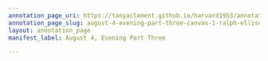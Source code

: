 ```yaml
---
annotation_page_uri: https://tanyaclement.github.io/harvard1953/annotations/august-4-evening-part-three-canvas-1-ralph-ellison.json
annotation_page_slug: august-4-evening-part-three-canvas-1-ralph-ellison
layout: annotation_page
manifest_label: August 4, Evening Part Three

---
```

